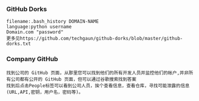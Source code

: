 ### GitHub Dorks
	filename:.bash_history DOMAIN-NAME
	language:python username
	Domain.com "password"
	更多见https://github.com/techgaun/github-dorks/blob/master/github-dorks.txt
### Company GitHub
	找到公司的 GitHub 页面，从那里您可以找到他们的所有开发人员并监控他们的帐户,并非所有公司都有公开的 GitHub 页面，但可以通过谷歌搜索找到答案
	找到后点击People标签可以看到公司人员，挨个查看信息，查看仓库，寻找可能泄露的信息(URL,API,密钥，用户名，密码等)。